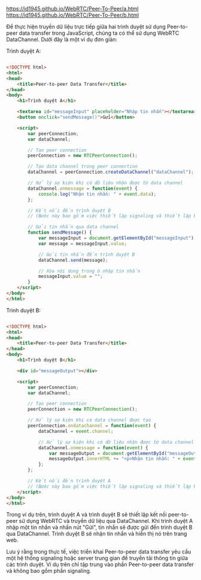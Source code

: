 https://id1945.github.io/WebRTC/Peer-To-Peer/a.html \
https://id1945.github.io/WebRTC/Peer-To-Peer/b.html

Để thực hiện truyền dữ liệu trực tiếp giữa hai trình duyệt sử dụng Peer-to-peer data transfer trong JavaScript, chúng ta có thể sử dụng WebRTC DataChannel. Dưới đây là một ví dụ đơn giản:

Trình duyệt A:

```html

<!DOCTYPE html>
<html>
<head>
    <title>Peer-to-peer Data Transfer</title>
</head>
<body>
    <h1>Trình duyệt A</h1>

    <textarea id="messageInput" placeholder="Nhập tin nhắn"></textarea>
    <button onclick="sendMessage()">Gửi</button>

    <script>
        var peerConnection;
        var dataChannel;

        // Tạo peer connection
        peerConnection = new RTCPeerConnection();

        // Tạo data channel trong peer connection
        dataChannel = peerConnection.createDataChannel("dataChannel");

        // Xử lý sự kiện khi có dữ liệu nhận được từ data channel
        dataChannel.onmessage = function(event) {
            console.log("Nhận tin nhắn: " + event.data);
        };

        // Kết nối đến trình duyệt B
        // (Bước này bao gồm việc thiết lập signaling và thiết lập kết nối peer-to-peer)

        // Gửi tin nhắn qua data channel
        function sendMessage() {
            var messageInput = document.getElementById("messageInput");
            var message = messageInput.value;

            // Gửi tin nhắn đến trình duyệt B
            dataChannel.send(message);

            // Xóa nội dung trong ô nhập tin nhắn
            messageInput.value = "";
        }
    </script>
</body>
</html>

```

Trình duyệt B:

```html

<!DOCTYPE html>
<html>
<head>
    <title>Peer-to-peer Data Transfer</title>
</head>
<body>
    <h1>Trình duyệt B</h1>

    <div id="messageOutput"></div>

    <script>
        var peerConnection;
        var dataChannel;

        // Tạo peer connection
        peerConnection = new RTCPeerConnection();

        // Xử lý sự kiện khi có data channel được tạo
        peerConnection.ondatachannel = function(event) {
            dataChannel = event.channel;

            // Xử lý sự kiện khi có dữ liệu nhận được từ data channel
            dataChannel.onmessage = function(event) {
                var messageOutput = document.getElementById("messageOutput");
                messageOutput.innerHTML += "<p>Nhận tin nhắn: " + event.data + "</p>";
            };
        };

        // Kết nối đến trình duyệt A
        // (Bước này bao gồm việc thiết lập signaling và thiết lập kết nối peer-to-peer)
    </script>
</body>
</html>
```
Trong ví dụ trên, trình duyệt A và trình duyệt B sẽ thiết lập kết nối peer-to-peer sử dụng WebRTC và truyền dữ liệu qua DataChannel. Khi trình duyệt A nhập một tin nhắn và nhấn nút "Gửi", tin nhắn sẽ được gửi đến trình duyệt B qua DataChannel. Trình duyệt B sẽ nhận tin nhắn và hiển thị nó trên trang web.

Lưu ý rằng trong thực tế, việc triển khai Peer-to-peer data transfer yêu cầu một hệ thống signaling hoặc server trung gian để truyền tải thông tin giữa các trình duyệt. Ví dụ trên chỉ tập trung vào phần Peer-to-peer data transfer và không bao gồm phần signaling.
